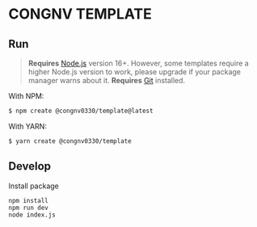 # CONGNV TEMPLATE

## Run
> **Requires** [Node.js](https://nodejs.org/en/) version 16+. However, some templates require a higher Node.js version to work, please upgrade if your package manager warns about it.
> **Requires** [Git](https://git-scm.com/) installed.

With NPM:

```bash
$ npm create @congnv0330/template@latest
```

With YARN:

```bash
$ yarn create @congnv0330/template
```

## Develop

Install package
```
npm install
npm run dev
node index.js
```
